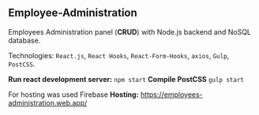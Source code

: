 ## Employee-Administration

Employees Administration panel (**CRUD**) with Node.js backend and NoSQL database.

Technologies: `React.js`, `React Hooks`, `React-Form-Hooks`, `axios`, `Gulp`, `PostCSS`.

**Run react development server:**
  `npm start` 
**Compile PostCSS**
`gulp start`

For hosting was used Firebase
**Hosting:** https://employees-administration.web.app/